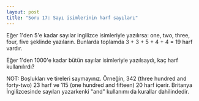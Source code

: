 ```yaml
---
layout: post
title: "Soru 17: Sayı isimlerinin harf sayıları"
---
```


Eğer 1'den 5'e kadar sayılar ingilizce isimleriyle yazılırsa: one, two, three, four, five şeklinde yazıların. Bunlarda toplamda 3 + 3 + 5 + 4 + 4 = 19 harf vardır.

Eğer 1'den 1000'e kadar bütün sayılar isimleriyle yazılsaydı, kaç harf kullanılırdı?

NOT: Boşlukları ve tireleri saymayınız. Örneğin, 342 (three hundred and forty-two) 23 harf ve 115 (one hundred and fifteen) 20 harf içerir. Britanya İngilizcesinde sayıları yazarkenki "and" kullanımı da kurallar dahilindedir.
